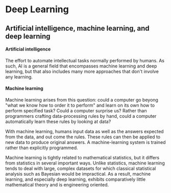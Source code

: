 # Deep Learning

## Artificial intelligence, machine learning, and deep learning

#### Artificial intelligence
The effort to automate intellectual tasks normally performed by humans. As such, AI is a general field that encompasses machine learning and deep learning, but that
also includes many more approaches that don't involve any learning.
#### Machine learning
Machine learning arises from this question: could a computer go beyong "what we know how to order it to perform" and learn on its own how to perform specified task?
Could a computer surprise us? Rather than programmers crafting data-processing rules by hand, could a computer automatically learn these rules by looking at data?

With machine learning, humans input data as well as the answers expected from the data, and out come the rules. These rules can then be applied to new data to produce
original answers. A machine-learning system is trained rather than explicitly programmed.

Machine learning is tightly related to mathematical statistics, but it differs from statistics in several important ways. Unlike statistics, machine learning tends
to deal with large, complex datasets for which classical statistical analysis such as Bayesian would be impractical. As a result, machine learning, and especially
deep learning, exhibits comparatively little mathematical theory and is engineering oriented.
